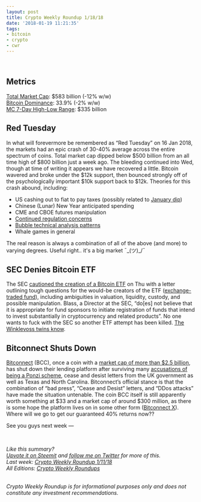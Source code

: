 ```yaml
---
layout: post
title: Crypto Weekly Roundup 1/18/18
date: '2018-01-19 11:21:35'
tags:
- bitcoin
- crypto
- cwr
---
```


<br />

## Metrics
[Total Market Cap](https://coinmarketcap.com/charts/): $583 billion (-12% w/w)<br />
[Bitcoin Dominance](https://coinmarketcap.com/charts/#dominance-percentage): 33.9% (-2% w/w)<br />
[MC 7-Day High-Low Range](https://coinmarketcap.com/charts/): $335 billion

## Red Tuesday
In what will forevermore be remembered as “Red Tuesday” on 16 Jan 2018, the markets had an epic crash of 30-40% average across the entire spectrum of coins. Total market cap dipped below $500 billion from an all time high of $800 billion just a week ago. The bleeding continued into Wed, though at time of writing it appears we have recovered a little. Bitcoin wavered and broke under the $12k support, then bounced strongly off of the psychologically important $10k support back to $12k. Theories for this crash abound, including:

* US cashing out to fiat to pay taxes (possibly related to [January dip](https://i.imgur.com/VXEHw0W.png))
* Chinese (Lunar) New Year anticipated spending
* CME and CBOE futures manipulation
* [Continued regulation concerns](https://www.bloomberg.com/news/articles/2018-01-16/cryptocurrencies-resume-slide-as-bitcoin-tumbles-to-december-low)
* [Bubble technical analysis patterns](https://i.imgur.com/e6SuFfG.jpg)
* Whale games in general

The real reason is always a combination of all of the above (and more) to varying degrees. Useful right.. it's a big market ¯\_(ツ)_/¯

## SEC Denies Bitcoin ETF
The SEC [cautioned the creation of a Bitcoin ETF](https://www.sec.gov/divisions/investment/noaction/2018/cryptocurrency-011818.htm) on Thu with a letter outlining tough questions for the would-be creators of the ETF ([exchange-traded fund](https://en.wikipedia.org/wiki/Exchange-traded_fund)), including ambiguities in valuation, liquidity, custody, and possible manipulation. Blass, a Director at the SEC, “do[es] not believe that it is appropriate for fund sponsors to initiate registration of funds that intend to invest substantially in cryptocurrency and related products”. No one wants to fuck with the SEC so another ETF attempt has been killed. [The Winklevoss twins know](https://www.wsj.com/articles/sec-denies-winklevoss-application-for-bitcoin-exchange-1489180530).

## Bitconnect Shuts Down
[Bitconnect](https://bitconnect.co/system-news/94/changes-coming-for-the-bitconnect-system-halt-of-lending-and-exchange-platform) (BCC), once a coin with a [market cap of more than $2.5 billion](https://coinmarketcap.com/currencies/bitconnect/), has shut down their lending platform after surviving many [accusations of being a Ponzi scheme](https://thenextweb.com/hardfork/2017/12/01/bitconnect-ponzi-ethereum-litecoin/), cease and desist letters from the UK government as well as Texas and North Carolina. Bitconnect’s official stance is that the combination of “bad press”, “Cease and Desist” letters, and “DDos attacks” have made the situation untenable. The coin BCC itself is still apparently worth something at $33 and a market cap of around $300 million, as there is some hope the platform lives on in some other form ([Bitconnect X](http://www.bitconnectx.co/)). Where will we go to get our guaranteed 40% returns now??

See you guys next week —

<br />

*Like this summary?<br /> [Upvote it on Steemit](https://steemit.com/cryptocurrency/@aeto/aeto-s-crypto-weekly-round-1-18-18) and [follow me on Twitter](https://twitter.com/tonyin) for more of this.*<br />*Last week: [Crypto Weekly Roundup 1/11/18](https://tonyy.in/crypto-weekly-roundup-1-11-18/)*<br />*All Editions: [Crypto Weekly Roundups](https://tonyy.in/tag/cwr/)*

<br />*Crypto Weekly Roundup is for informational purposes only and does not constitute any investment recommendations.*